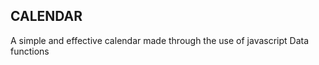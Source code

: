 ## CALENDAR

<p> A simple and effective calendar made through the use of javascript Data functions </p>
